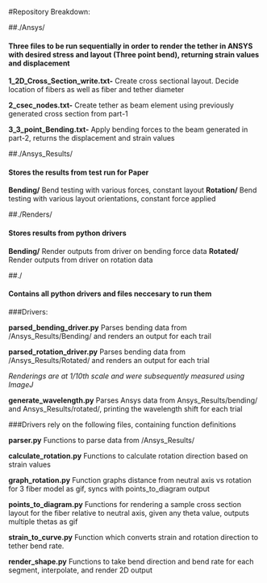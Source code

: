 

#Repository Breakdown:

##./Ansys/
####    Three files to be run sequentially in order to render the tether in ANSYS with desired stress and layout (Three point bend), returning strain values and displacement 

**1_2D_Cross_Section_write.txt-**
    Create cross sectional layout. Decide location of fibers as well as fiber and tether diameter

**2_csec_nodes.txt-**
    Create tether as beam element using previously generated cross section from part-1

**3_3_point_Bending.txt-**
    Apply bending forces to the beam generated in part-2, returns the displacement and strain values



##./Ansys_Results/
####    Stores the results from test run for Paper

**Bending/**    Bend testing with various forces, constant layout
**Rotation/**   Bend testing with various layout orientations, constant force applied



##./Renders/
####     Stores results from python drivers

**Bending/**    Render outputs from driver on bending force data 
**Rotated/**    Render outputs from driver on rotation data



##./
####    Contains all python drivers and files neccesary to run them

###Drivers:

**parsed_bending_driver.py**
    Parses bending data from /Ansys_Results/Bending/ and renders an output for each trail

**parsed_rotation_driver.py**
    Parses bending data from /Ansys_Results/Rotated/ and renders an output for each trial

*Renderings are at 1/10th scale and were subsequently measured using ImageJ*


**generate_wavelength.py**
    Parses Ansys data from Ansys_Results/bending/ and Ansys_Results/rotated/, printing the wavelength shift for each trial


###Drivers rely on the following files, containing function definitions


**parser.py**
    Functions to parse data from  /Ansys_Results/

**calculate_rotation.py**
    Functions to calculate rotation direction based on strain values

**graph_rotation.py** 
    Function graphs distance from neutral axis vs rotation for 3 fiber model as gif, syncs with points_to_diagram output

**points_to_diagram.py** 
    Functions for rendering a sample cross section layout for the fiber relative to neutral axis, given any theta value, outputs multiple thetas as gif

**strain_to_curve.py**
    Function which converts strain and rotation direction to tether bend rate. 

**render_shape.py**
    Functions to take bend direction and bend rate for each segment, interpolate, and render 2D output 






